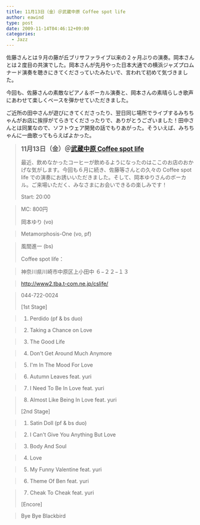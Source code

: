 ```yaml
---
title: 11月13日（金）＠武蔵中原 Coffee spot life
author: eawind
type: post
date: 2009-11-14T04:46:12+09:00
categories:
  - Jazz
---
```

佐藤さんとは９月の藤が丘ブリサファライブ以来の２ヶ月ぶりの演奏。岡本さんとは２度目の共演でした。岡本さんが先月やった日本大通での横浜ジャズプロムナード演奏を聴きにきてくださっていたみたいで、言われて初めて気づきました。

今回も、佐藤さんの素敵なピアノ＆ボーカル演奏と、岡本さんの素晴らしき歌声にあわせて楽しくベースを弾かせていただきました。

ご近所の田中さんが遊びにきてくださったり、翌日同じ場所でライブするみちちゃんがお店に挨拶がてらきてくださったりで、ありがとうございました！田中さんとは同業なので、ソフトウェア開発の話でもりあがった。そういえば、みちちゃんに一曲歌ってもらえばよかった。

> **<big>11月13日（金）＠<a href="http://www2.tba.t-com.ne.jp/cslife/" target="_blank" rel="noopener noreferrer">武蔵中原 Coffee spot life</a></big>**
>
> 最近、飲めなかったコーヒーが飲めるようになったのはここのお店のおかげな気がします。今回も６月に続き、佐藤等さんとの久々の Coffee spot life での演奏にお誘いいただきました。そして、岡本ゆりさんのボーカル。ご来場いただく、みなさまにお会いできるの楽しみです！
>
> Start: 20:00

> MC: 800円
>
> 岡本ゆり (vo)

> Metamorphosis-One (vo, pf)

> 風間進一 (bs)
>
> Coffee spot life：

> 神奈川県川崎市中原区上小田中 ６−２２−１３

> <a href="http://www2.tba.t-com.ne.jp/cslife/" target="_blank" rel="noopener noreferrer">http://www2.tba.t-com.ne.jp/cslife/</a>

> 044-722-0024
>
> [1st Stage]

> 1. Perdido (pf & bs duo)

> 2. Taking a Chance on Love

> 3. The Good Life

> 4. Don't Get Around Much Anymore

> 5. I'm In The Mood For Love

> 6. Autumn Leaves feat. yuri

> 7. I Need To Be In Love feat. yuri

> 8. Almost Like Being In Love feat. yuri
>
> [2nd Stage]

> 1. Satin Doll (pf & bs duo)

> 2. I Can't Give You Anything But Love

> 3. Body And Soul

> 4. Love

> 5. My Funny Valentine feat. yuri

> 6. Theme Of Ben feat. yuri

> 7. Cheak To Cheak feat. yuri
>
> [Encore]

> Bye Bye Blackbird
